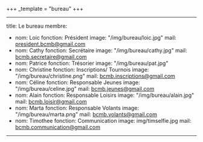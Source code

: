 +++
_template = "bureau"
+++

***

title: Le bureau
membre:

* nom: Loic
  fonction: Président
  image: "/img/bureau/loic.jpg"
  mail: [president.bcmb@gmail.com](mailto:president.bcmb@gmail.com)
* nom: Cathy
  fonction: Secrétaire
  image: "/img/bureau/cathy.jpg"
  mail: [bcmb.secretaire@gmail.com](mailto:bcmb.secretaire@gmail.com)
* nom: Patrice
  fonction: Trésorier
  image: "/img/bureau/pat.jpg"
* nom: Christine
  fonction: Inscriptions/ Tournois
  image: "/img/bureau/christine.png"
  mail: [bcmb.inscriptions@gmail.com](mailto:bcmb.inscriptions@gmail.com)
* nom: Céline
  fonction: Responsable Jeunes
  image: "/img/bureau/celine.jpg"
  mail: [bcmb.jeunes@gmail.com](mailto:bcmb.jeunes@gmail.com)
* nom: Alain
  fonction: Responsable Loisirs
  image: "/img/bureau/alain.jpg"
  mail: [bcmb.loisir@gmail.com](mailto:bcmb.loisir@gmail.com)
* nom: Marta
  fonction: Responsable Volants
  image: "/img/bureau/marta.png"
  mail: [bcmb.volants@gmail.com](mailto:bcmb.volants@gmail.com)
* nom: Timothee
  fonction: Communication
  image: img/timselfie.jpg
  mail: [bcmb.communication@gmail.com](mailto:bcmb.communication@gmail.com)

***
